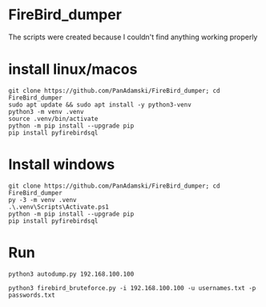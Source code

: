 # FireBird_dumper
The scripts were created because I couldn't find anything working properly


# install linux/macos
```
git clone https://github.com/PanAdamski/FireBird_dumper; cd FireBird_dumper
sudo apt update && sudo apt install -y python3-venv
python3 -m venv .venv
source .venv/bin/activate
python -m pip install --upgrade pip
pip install pyfirebirdsql
```

# Install windows
```
git clone https://github.com/PanAdamski/FireBird_dumper; cd FireBird_dumper
py -3 -m venv .venv
.\.venv\Scripts\Activate.ps1
python -m pip install --upgrade pip
pip install pyfirebirdsql
```

# Run
```
python3 autodump.py 192.168.100.100
```
```
python3 firebird_bruteforce.py -i 192.168.100.100 -u usernames.txt -p passwords.txt
```
